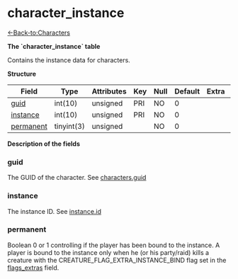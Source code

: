# character\_instance

[<-Back-to:Characters](database-characters.md)

**The \`character\_instance\` table**

Contains the instance data for characters.

**Structure**

| Field          | Type       | Attributes | Key | Null | Default | Extra | Comment |
|----------------|------------|------------|-----|------|---------|-------|---------|
| [guid][1]      | int(10)    | unsigned   | PRI | NO   | 0       |       |         |
| [instance][2]  | int(10)    | unsigned   | PRI | NO   | 0       |       |         |
| [permanent][3] | tinyint(3) | unsigned   |     | NO   | 0       |       |         |

[1]: #guid
[2]: #instance
[3]: #permanent

**Description of the fields**

### guid

The GUID of the character. See [characters.guid](Characters+tc2#Characterstc2-guid)

### instance

The instance ID. See [instance.id](Instance+tc2#Instancetc2-id)

### permanent

Boolean 0 or 1 controlling if the player has been bound to the instance. A player is bound to the instance only when he (or his party/raid) kills a creature with the CREATURE\_FLAG\_EXTRA\_INSTANCE\_BIND flag set in the [flags\_extras](creature_template#creature_template-flags_extra) field.
